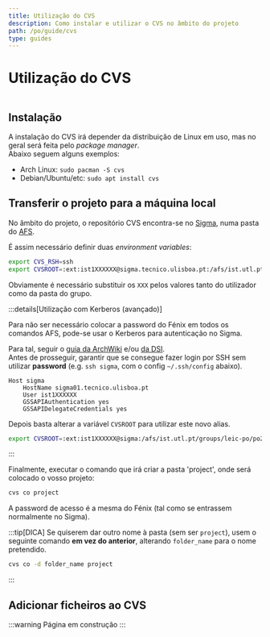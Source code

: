 ```yaml
---
title: Utilização do CVS
description: Como instalar e utilizar o CVS no âmbito do projeto
path: /po/guide/cvs
type: guides
---
```


# Utilização do CVS

```toc

```

## Instalação

A instalação do CVS irá depender da distribuição de Linux em uso, mas no geral será feita pelo _package manager_.  
Abaixo seguem alguns exemplos:

- Arch Linux: `sudo pacman -S cvs`
- Debian/Ubuntu/etc: `sudo apt install cvs`

## Transferir o projeto para a máquina local

No âmbito do projeto, o repositório CVS encontra-se no [Sigma](https://si.tecnico.ulisboa.pt/servicos/servidores-e-dados/unix-shell/),
numa pasta do [AFS](https://si.tecnico.ulisboa.pt/servicos/armazenamento-e-backup/armazenamento-afs/).

É assim necessário definir duas _environment variables_:

```bash
export CVS_RSH=ssh
export CVSROOT=:ext:ist1XXXXXX@sigma.tecnico.ulisboa.pt:/afs/ist.utl.pt/groups/leic-po/po21/cvs/XXX
```

Obviamente é necessário substituir os `XXX` pelos valores tanto do utilizador como da pasta do grupo.

:::details[Utilização com Kerberos (avançado)]

Para não ser necessário colocar a password do Fénix em todos os comandos AFS, pode-se usar o Kerberos para autenticação no Sigma.

Para tal, seguir o [guia da ArchWiki](https://wiki.archlinux.org/title/Kerberos#Client_configuration) e/ou [da DSI](https://si.tecnico.ulisboa.pt/servicos/autenticacao-e-acesso/kerberos/).  
Antes de prosseguir, garantir que se consegue fazer login por SSH sem utilizar **password** (e.g. `ssh sigma`, com o config `~/.ssh/config` abaixo).

```sshconfig
Host sigma
    HostName sigma01.tecnico.ulisboa.pt
    User ist1XXXXXX
    GSSAPIAuthentication yes
    GSSAPIDelegateCredentials yes
```

Depois basta alterar a variável `CVSROOT` para utilizar este novo alias.

```bash
export CVSROOT=:ext:ist1XXXXXX@sigma:/afs/ist.utl.pt/groups/leic-po/po21/cvs/XXX
```

:::

Finalmente, executar o comando que irá criar a pasta 'project', onde será colocado o vosso projeto:

```bash
cvs co project
```

A password de acesso é a mesma do Fénix (tal como se entrassem normalmente no Sigma).

:::tip[DICA]
Se quiserem dar outro nome à pasta (sem ser `project`), usem o seguinte comando **em vez do anterior**, alterando `folder_name` para o nome pretendido.

```bash
cvs co -d folder_name project
```

:::

## Adicionar ficheiros ao CVS

:::warning
Página em construção
:::
